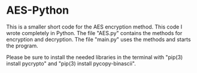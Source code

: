 # AES-Python

This is a smaller short code for the AES encryption method. This code I wrote completely in Python. 
The file "AES.py" contains the methods for encryption and decryption. 
The file "main.py" uses the methods and starts the program.


Please be sure to install the needed libraries in the terminal with 
"pip(3) install pycrypto" and "pip(3) install pycopy-binascii".
